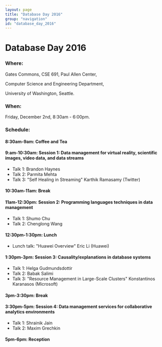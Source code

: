 ```yaml
---
layout: page
title: "Database Day 2016"
group: "navigation"
id: "database_day_2016"
---
```


# Database Day 2016

### **Where**: 

Gates Commons, CSE 691, Paul Allen Center,

Computer Science and Engineering Department,

University of Washington, Seattle.

### **When**: 

Friday, December 2nd, 8:30am - 6:00pm.

### **Schedule**:

#### 8:30am-9am: Coffee and Tea

#### 9:am-10:30am: Session 1: Data management for virtual reality, scientific images, video data, and data streams
- Talk 1: Brandon Haynes			
- Talk 2: Parmita Mehta			
- Talk 3: "Self Healing in Streaming" Karthik Ramasamy  (Twitter)			

#### 10:30am-11am: Break

#### 11am-12:30pm: Session 2: Programming languages techniques in data management
- Talk 1: Shumo Chu
- Talk 2: Chenglong Wang

#### 12:30pm-1:30pm: Lunch
- Lunch talk: "Huawei Overview" Eric Li (Huawei)
 
#### 1:30pm-3pm: Session 3: Causality/explanations in database systems
- Talk 1: Helga Gudmundsdottir
- Talk 2: Babak Salimi
- Talk 3: "Resource Management in Large-Scale Clusters" Konstantinos Karanasos (Microsoft)

#### 3pm-3:30pm: Break

#### 3:30pm-5pm: Session 4: Data management services for collaborative analytics environments
- Talk 1: Shrainik Jain
- Talk 2: Maxim Grechkin

#### 5pm-6pm: Reception

